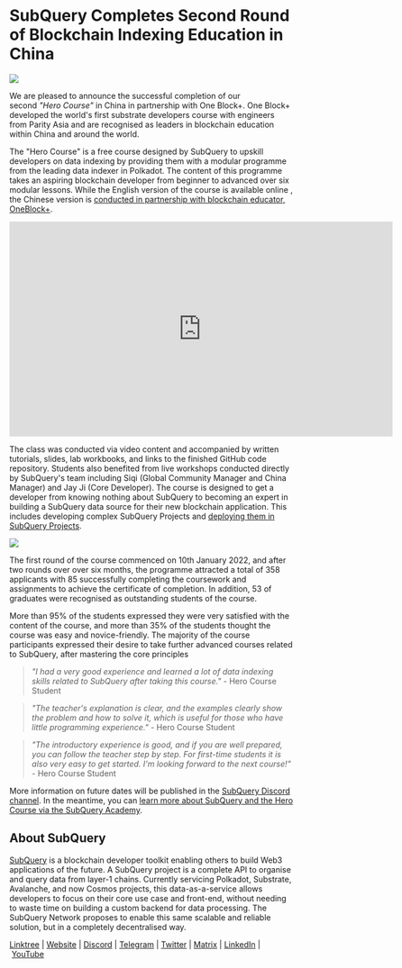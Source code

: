 # SubQuery Completes Second Round of Blockchain Indexing Education in China

![](https://miro.medium.com/max/1400/0*WIzKH6w9LEvHG7vg)

We are pleased to announce the successful completion of our second *"Hero Course"* in China in partnership with One Block+. One Block+ developed the world's first substrate developers course with engineers from Parity Asia and are recognised as leaders in blockchain education within China and around the world.

The "Hero Course" is a free course designed by SubQuery to upskill developers on data indexing by providing them with a modular programme from the leading data indexer in Polkadot. The content of this programme takes an aspiring blockchain developer from beginner to advanced over six modular lessons. While the English version of the course is available online , the Chinese version is [conducted in partnership with blockchain educator, OneBlock+](./20220308-oneblock-education.md).

<iframe width="680" height="382" src="https://www.youtube.com/embed/H-cEUbXIolo" title="YouTube video player" frameborder="0" allow="accelerometer; autoplay; clipboard-write; encrypted-media; gyroscope; picture-in-picture" allowfullscreen></iframe>

The class was conducted via video content and accompanied by written tutorials, slides, lab workbooks, and links to the finished GitHub code repository. Students also benefited from live workshops conducted directly by SubQuery's team including Siqi (Global Community Manager and China Manager) and Jay Ji (Core Developer). The course is designed to get a developer from knowing nothing about SubQuery to becoming an expert in building a SubQuery data source for their new blockchain application. This includes developing complex SubQuery Projects and [deploying them in SubQuery Projects](https://managedservice.subquery.network/).

![](https://miro.medium.com/max/1400/0*1TtUi2eeuWVr2dg8)

The first round of the course commenced on 10th January 2022, and after two rounds over over six months, the programme attracted a total of 358 applicants with 85 successfully completing the coursework and assignments to achieve the certificate of completion. In addition, 53 of graduates were recognised as outstanding students of the course.

More than 95% of the students expressed they were very satisfied with the content of the course, and more than 35% of the students thought the course was easy and novice-friendly. The majority of the course participants expressed their desire to take further advanced courses related to SubQuery, after mastering the core principles

> _"I had a very good experience and learned a lot of data indexing skills related to SubQuery after taking this course."_ - Hero Course Student

> _"The teacher's explanation is clear, and the examples clearly show the problem and how to solve it, which is useful for those who have little programming experience."_ - Hero Course Student

> _"The introductory experience is good, and if you are well prepared, you can follow the teacher step by step. For first-time students it is also very easy to get started. I'm looking forward to the next course!"_ - Hero Course Student

More information on future dates will be published in the [SubQuery Discord channel](https://discord.com/invite/78zg8aBSMG). In the meantime, you can [learn more about SubQuery and the Hero Course via the SubQuery Academy](https://subquery.coassemble.com/unlock/dOKZW6O#/).

## About SubQuery

[SubQuery](https://subquery.network/) is a blockchain developer toolkit enabling others to build Web3 applications of the future. A SubQuery project is a complete API to organise and query data from layer-1 chains. Currently servicing Polkadot, Substrate, Avalanche, and now Cosmos projects, this data-as-a-service allows developers to focus on their core use case and front-end, without needing to waste time on building a custom backend for data processing. The SubQuery Network proposes to enable this same scalable and reliable solution, but in a completely decentralised way.

​​[Linktree](https://linktr.ee/subquerynetwork) | [Website](https://subquery.network/) | [Discord](https://discord.com/invite/78zg8aBSMG) | [Telegram](https://t.me/subquerynetwork) | [Twitter](https://twitter.com/subquerynetwork) | [Matrix](https://matrix.to/#/#subquery:matrix.org) | [LinkedIn](https://www.linkedin.com/company/subquery) | [YouTube](https://www.youtube.com/channel/UCi1a6NUUjegcLHDFLr7CqLw)
